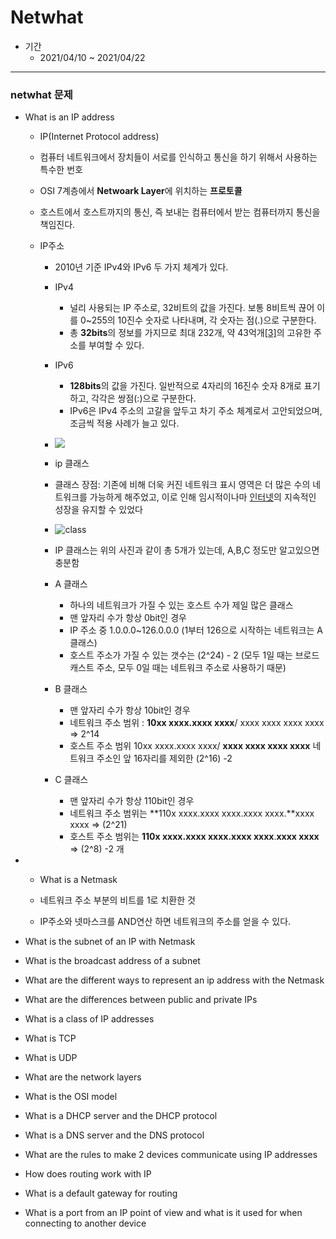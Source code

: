 # Netwhat

- 기간	
  - 2021/04/10 ~ 2021/04/22  

---

### netwhat 문제

- What is an IP address
  - IP(Internet Protocol address)

  - 컴퓨터 네트워크에서 장치들이 서로를 인식하고 통신을 하기 위해서 사용하는 특수한 번호

  - OSI 7계층에서 **Netwoark Layer**에 위치하는 **프로토콜**

  - 호스트에서 호스트까지의 통신, 즉 보내는 컴퓨터에서 받는 컴퓨터까지 통신을 책임진다.

  - IP주소

    - 2010년 기준 IPv4와 IPv6 두 가지 체계가 있다.
    - IPv4

      - 널리 사용되는 IP 주소로, 32비트의 값을 가진다. 보통 8비트씩 끊어 이를 0~255의 10진수 숫자로 나타내며, 각 숫자는 점(.)으로 구분한다.
      - 총 **32bits**의 정보를 가지므로 최대 232개, 약 43억개[[3\]](https://namu.wiki/w/IP#fn-3)의 고유한 주소를 부여할 수 있다.
    - IPv6

      - **128bits**의 값을 가진다. 일반적으로 4자리의 16진수 숫자 8개로 표기하고, 각각은 쌍점(:)으로 구분한다.
      - IPv6은 IPv4 주소의 고갈을 앞두고 차기 주소 체계로서 고안되었으며, 조금씩 적용 사례가 늘고 있다. 
    - ![](/Users/jangjun-yeong/Documents/GitHub/42seoul/netwhat/img/ipv6.jpeg)
    - ip 클래스 
    - 클래스 장점: 기존에 비해 더욱 커진 네트워크 표시 영역은 더 많은 수의 네트워크를 가능하게 해주었고, 이로 인해 임시적이나마 [인터넷](https://ko.wikipedia.org/wiki/인터넷)의 지속적인 성장을 유지할 수 있었다
    - ![class](/Users/jangjun-yeong/Documents/GitHub/42seoul/netwhat/img/class.png)
    - IP 클래스는 위의 사진과 같이 총 5개가 있는데, A,B,C 정도만 알고있으면 충분함
    - A 클래스
      - 하나의 네트워크가 가질 수 있는 호스트 수가 제일 많은 클래스
      - 맨 앞자리 수가 항상 0bit인 경우
      - IP 주소 중 1.0.0.0~126.0.0.0 (1부터 126으로 시작하는 네트워크는 A클래스)
      - 호스트 주소가 가질 수 있는 갯수는 (2^24) - 2 (모두 1일 때는 브로드캐스트 주소, 모두 0일 때는 네트워크 주소로 사용하기 때문)
    - B 클래스
      - 맨 앞자리 수가 항상 10bit인 경우
      - 네트워크 주소 범위 : **10xx xxxx.xxxx xxxx**/ xxxx xxxx xxxx xxxx  => 2^14
      - 호스트 주소 범위 10xx xxxx.xxxx xxxx/ **xxxx xxxx xxxx xxxx** 네트워크 주소인 앞 16자리를 제외한 (2^16) -2
    - C 클래스
      - 맨 앞자리 수가 항상 110bit인 경우
      - 네트워크 주소 범위는 **110x xxxx.xxxx xxxx.xxxx xxxx.**xxxx xxxx => (2^21)
      - 호스트 주소 범위는 **110x xxxx.xxxx xxxx.xxxx xxxx**.**xxxx xxxx** => (2^8) -2 개

- - What is a Netmask

  - 네트워크 주소 부분의 비트를 1로 치환한 것
  - IP주소와 넷마스크를 AND연산 하면 네트워크의 주소를 얻을 수 있다.

- What is the subnet of an IP with Netmask

- What is the broadcast address of a subnet

- What are the different ways to represent an ip address with the Netmask

- What are the differences between public and private IPs

- What is a class of IP addresses

- What is TCP

- What is UDP

- What are the network layers

- What is the OSI model

- What is a DHCP server and the DHCP protocol

- What is a DNS server and the DNS protocol

- What are the rules to make 2 devices communicate using IP addresses

- How does routing work with IP

- What is a default gateway for routing

- What is a port from an IP point of view and what is it used for when connecting to another device